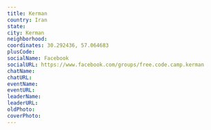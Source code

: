 ```yaml
---
title: Kerman
country: Iran
state: 
city: Kerman
neighborhood: 
coordinates: 30.292436, 57.064683
plusCode:
socialName: Facebook
socialURL: https://www.facebook.com/groups/free.code.camp.kerman
chatName:
chatURL:
eventName:
eventURL:
leaderName:
leaderURL:
oldPhoto: 
coverPhoto:
---
```

